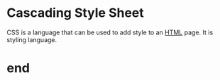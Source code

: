 # Cascading Style Sheet

CSS is a language that can be used to add style to an [HTML](/wiki/HTML) page. It is styling language. 

# end